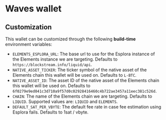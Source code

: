 # Waves wallet

## Customization

This wallet can be customized through the following **build-time** environment variables:

- `ELEMENTS_ESPLORA_URL`: The base url to use for the Esplora instance of the Elements instance we are targeting.
  Defaults to `https://blockstream.info/liquid/api`.
- `NATIVE_ASSET_TICKER`: The ticker symbol of the native asset of the Elements chain this wallet will be used on.
  Defaults to `L-BTC`.
- `NATIVE_ASSET_ID`: The asset ID of the native asset of the Elements chain this wallet will be used on.
  Defaults to `6f0279e9ed041c3d710a9f57d0c02928416460c4b722ae3457a11eec381c526d`.
- `CHAIN`: The name of the Elements chain we are targeting.
  Defaults to `LIQUID`.
  Supported values are: `LIQUID` and `ELEMENTS`.
- `DEFAULT_SAT_PER_VBYTE`: The default fee rate in case fee estimation using Esplora fails.
  Defaults to 1sat / vbyte.
